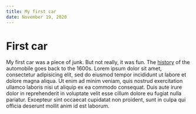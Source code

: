 ```yaml
---
title: My first car
date: November 19, 2020
---
```


# First car

My first car was a piece of junk. But not really, it was fun. The [history](https://en.wikipedia.org/wiki/History_of_the_automobile) of the automobile goes back to the 1600s. Lorem ipsum dolor sit amet, consectetur adipisicing elit, sed do eiusmod tempor incididunt ut labore et dolore magna aliqua. Ut enim ad minim veniam, quis nostrud exercitation ullamco laboris nisi ut aliquip ex ea commodo consequat. Duis aute irure dolor in reprehenderit in voluptate velit esse cillum dolore eu fugiat nulla pariatur. Excepteur sint occaecat cupidatat non proident, sunt in culpa qui officia deserunt mollit anim id est laborum.
